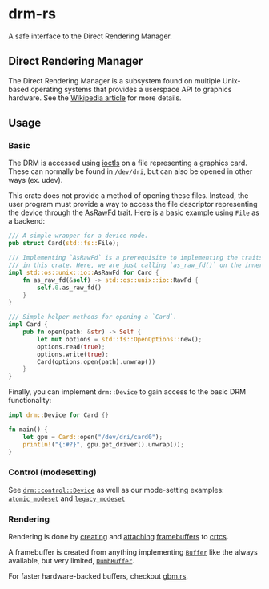# drm-rs

A safe interface to the Direct Rendering Manager.

## Direct Rendering Manager

The Direct Rendering Manager is a subsystem found on multiple Unix-based
operating systems that provides a userspace API to graphics hardware.
See the [Wikipedia article](https://en.wikipedia.org/wiki/Direct_Rendering_Manager)
for more details.

## Usage

### Basic

The DRM is accessed using [ioctls](https://en.wikipedia.org/wiki/Ioctl)
on a file representing a graphics card. These can normally be
found in `/dev/dri`, but can also be opened in other ways (ex. udev).

This crate does not provide a method of opening these files. Instead, the
user program must provide a way to access the file descriptor representing the
device through the [AsRawFd](https://doc.rust-lang.org/std/os/unix/io/trait.AsRawFd.html)
trait. Here is a basic example using `File` as a backend:

```rust
/// A simple wrapper for a device node.
pub struct Card(std::fs::File);

/// Implementing `AsRawFd` is a prerequisite to implementing the traits found
/// in this crate. Here, we are just calling `as_raw_fd()` on the inner File.
impl std::os::unix::io::AsRawFd for Card {
    fn as_raw_fd(&self) -> std::os::unix::io::RawFd {
        self.0.as_raw_fd()
    }
}

/// Simple helper methods for opening a `Card`.
impl Card {
    pub fn open(path: &str) -> Self {
        let mut options = std::fs::OpenOptions::new();
        options.read(true);
        options.write(true);
        Card(options.open(path).unwrap())
    }
}
```

Finally, you can implement `drm::Device` to gain access to the basic DRM
functionality:

```rust
impl drm::Device for Card {}

fn main() {
    let gpu = Card::open("/dev/dri/card0");
    println!("{:#?}", gpu.get_driver().unwrap());
}
```

### Control (modesetting)

See [`drm::control::Device`](https://docs.rs/drm/*/drm/control/trait.Device.html)
as well as our mode-setting examples: [`atomic_modeset`](https://github.com/Smithay/drm-rs/blob/develop/examples/atomic_modeset.rs)
and [`legacy_modeset`](https://github.com/Smithay/drm-rs/blob/develop/examples/legacy_modeset.rs)

### Rendering

Rendering is done by [creating](https://docs.rs/drm/*/drm/control/trait.Device.html#method.add_framebuffer) and
[attaching](https://docs.rs/drm/*/drm/control/trait.Device.html#method.page_flip) [framebuffers](https://docs.rs/drm/*/drm/control/framebuffer/index.html)
to [crtcs](https://docs.rs/drm/*/drm/control/crtcs/index.html).

A framebuffer is created from anything implementing [`Buffer`](https://docs.rs/drm/*/drm/buffer/trait.Buffer.html) like the always
available, but very limited, [`DumbBuffer`](https://docs.rs/drm/*/drm/control/dumbbuffer/struct.DumbBuffer.html).

For faster hardware-backed buffers, checkout [gbm.rs](https://github.com/Smithay/gbm.rs).
